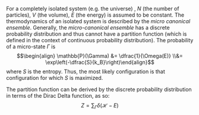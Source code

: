 For a completely isolated system (e.g. the universe) , $N$ (the number of particles), $V$ (the volume), $E$ (the energy) is assumed to be constant. The thermodynamics of an isolated system is described by the *micro canonical ensemble*.  Generally, the *micro-canonical ensemble* has a  discrete probability distribution and thus cannot have a partition function (which is defined in the context of continuous probability distribution). The probability of a micro-state $\Gamma$ is
$$\begin{align} \mathbb{P}(\Gamma) &= \dfrac{1}{\Omega(E)}  \\&= \exp\left(-\dfrac{S}{k_B}\right)\end{align}$$
where $S$ is the entropy. Thus, the most likely configuration is that configuration for which $S$ is maximized. 

The partition function can be derived by the discrete probability distribution in terms of the Dirac Delta function, as so:
$$Z = \sum_{\Gamma}\delta(\mathcal{H} - E)$$ 